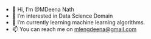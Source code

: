- 👋 Hi, I’m @MDeena Nath
- 👀 I’m interested in Data Science Domain
- 🌱 I’m currently learning machine learning algorithms.
- 📫 You can reach me on mlengdeena@gmail.com

<!---
MLEngDeena/MLEngDeena is a ✨ special ✨ repository because its `README.md` (this file) appears on your GitHub profile.
You can click the Preview link to take a look at your changes.
--->
